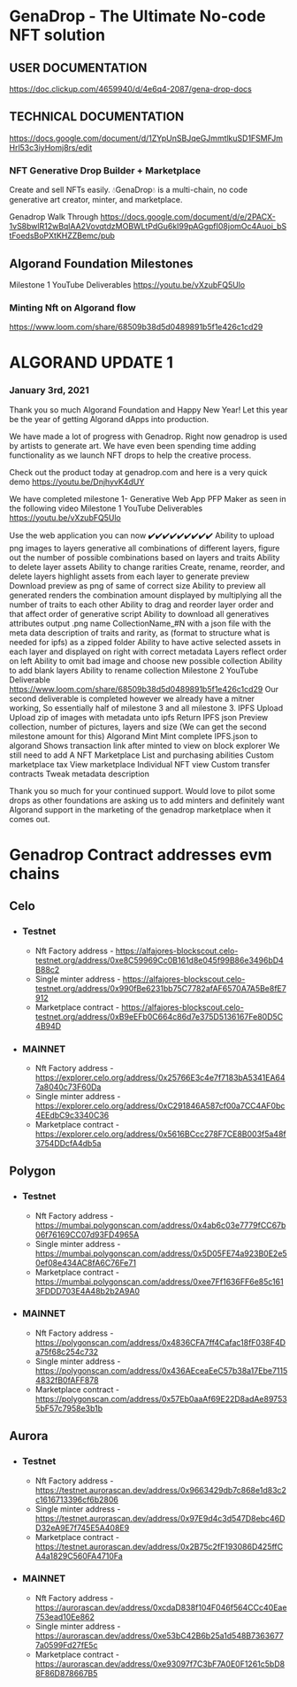 # GenaDrop - The Ultimate No-code NFT solution

## USER DOCUMENTATION

https://doc.clickup.com/4659940/d/4e6q4-2087/gena-drop-docs

## TECHNICAL DOCUMENTATION

https://docs.google.com/document/d/1ZYpUnSBJqeGJmmtlkuSD1FSMFJmHrl53c3iyHomj8rs/edit

### NFT Generative Drop Builder + Marketplace

Create and sell NFTs easily. 💧GenaDrop💧 is a multi-chain, no code generative art creator, minter, and marketplace.

Genadrop Walk Through https://docs.google.com/document/d/e/2PACX-1vS8bwlR12wBqlAA2VovqtdzMOBWLtPdGu6kI99pAGgpfI08jomOc4Auoi_bStFoedsBoPXtKHZZBemc/pub

## Algorand Foundation Milestones

Milestone 1 YouTube Deliverables https://youtu.be/vXzubFQ5Ulo

### Minting Nft on Algorand flow

https://www.loom.com/share/68509b38d5d0489891b5f1e426c1cd29

# ALGORAND UPDATE 1

### January 3rd, 2021

Thank you so much Algorand Foundation and Happy New Year! Let this year be the year of getting Algorand dApps into production.

We have made a lot of progress with Genadrop. Right now genadrop is used by artists to generate art. We have even been spending time adding functionality as we launch NFT drops to help the creative process.

Check out the product today at genadrop.com and here is a very quick demo https://youtu.be/DnjhyvK4dUY

We have completed milestone 1- Generative Web App PFP Maker as seen in the following video
Milestone 1 YouTube Deliverables https://youtu.be/vXzubFQ5Ulo

Use the web application you can now ✔️✔️✔️✔️✔️✔️✔️✔️✔️
Ability to upload png images to layers
generative all combinations of different layers,
figure out the number of possible combinations based on layers and traits
Ability to delete layer assets
Ability to change rarities
Create, rename, reorder, and delete layers
highlight assets from each layer to generate preview
Download preview as png of same of correct size
Ability to preview all generated renders
the combination amount displayed by multiplying all the number of traits to each other
Ability to drag and reorder layer order and that affect order of generative script
Ability to download all generatives attributes output .png name CollectionName\_#N with a json file with the meta data description of traits and rarity, as (format to structure what is needed for ipfs) as a zipped folder
Ability to have active selected assets in each layer and displayed on right with correct metadata
Layers reflect order on left
Ability to omit bad image and choose new possible collection
Ability to add blank layers
Ability to rename collection
Milestone 2 YouTube Deliverable
https://www.loom.com/share/68509b38d5d0489891b5f1e426c1cd29
Our second deliverable is completed however we already have a mitner working, So essentially half of milestone 3 and all milestone 3.
IPFS Upload
Upload zip of images with metadata unto ipfs
Return IPFS json
Preview collection, number of pictures, layers and size
(We can get the second milestone amount for this)
Algorand Mint
Mint complete IPFS.json to algorand
Shows transaction link after minted to view on block explorer
We still need to add
A NFT Marketplace
List and purchasing abilities
Custom marketplace tax
View marketplace
Individual NFT view
Custom transfer contracts
Tweak metadata description

Thank you so much for your continued support. Would love to pilot some drops as other foundations are asking us to add minters and definitely want Algorand support in the marketing of the genadrop marketplace when it comes out.

# Genadrop Contract addresses evm chains
## Celo 
  - ### Testnet
    - Nft Factory address - https://alfajores-blockscout.celo-testnet.org/address/0xe8C59969Cc0B161d8e045f99B86e3496bD4B88c2
    - Single minter address - https://alfajores-blockscout.celo-testnet.org/address/0x990fBe6231bb75C7782afAF6570A7A5Be8fE7912
    - Marketplace contract - https://alfajores-blockscout.celo-testnet.org/address/0xB9eEFb0C664c86d7e375D5136167Fe80D5C4B94D
  - ### MAINNET
    - Nft Factory address - https://explorer.celo.org/address/0x25766E3c4e7f7183bA5341EA647a8040c73F60Da
    - Single minter address - https://explorer.celo.org/address/0xC291846A587cf00a7CC4AF0bc4EEdbC9c3340C36
    - Marketplace contract - https://explorer.celo.org/address/0x5616BCcc278F7CE8B003f5a48f3754DDcfA4db5a

## Polygon 
  - ### Testnet
    - Nft Factory address - https://mumbai.polygonscan.com/address/0x4ab6c03e7779fCC67b06f76169CC07d93FD4965A
    - Single minter address - https://mumbai.polygonscan.com/address/0x5D05FE74a923B0E2e50ef08e434AC8fA6C76Fe71
    - Marketplace contract - https://mumbai.polygonscan.com/address/0xee7Ff1636FF6e85c1613FDDD703E4A48b2b2A9A0
  - ### MAINNET
    - Nft Factory address - https://polygonscan.com/address/0x4836CFA7ff4Cafac18fF038F4Da75f68c254c732
    - Single minter address - https://polygonscan.com/address/0x436AEceaEeC57b38a17Ebe71154832fB0fAFF878
    - Marketplace contract - https://polygonscan.com/address/0x57Eb0aaAf69E22D8adAe897535bF57c7958e3b1b
  
 

## Aurora 
  - ### Testnet
    - Nft Factory address - https://testnet.aurorascan.dev/address/0x9663429db7c868e1d83c2c1616713396cf6b2806
    - Single minter address - https://testnet.aurorascan.dev/address/0x97E9d4c3d547D8ebc46DD32eA9E7f745E5A408E9
    - Marketplace contract - https://testnet.aurorascan.dev/address/0x2B75c2fF193086D425ffCA4a1829C560FA4710Fa
  - ### MAINNET
    - Nft Factory address - https://aurorascan.dev/address/0xcdaD838f104F046f564CCc40Eae753ead10Ee862
    - Single minter address - https://aurorascan.dev/address/0xe53bC42B6b25a1d548B73636777a0599Fd27fE5c
    - Marketplace contract - https://aurorascan.dev/address/0xe93097f7C3bF7A0E0F1261c5bD88F86D878667B5
